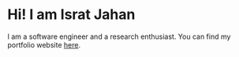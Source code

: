 Hi! I am Israt Jahan
=====================================

I am a software engineer and a research enthusiast. You can find my portfolio website [here](https://israt-urme.github.io).
